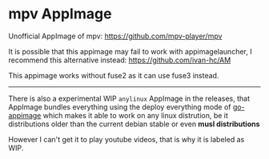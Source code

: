 # mpv AppImage

Unofficial AppImage of mpv: https://github.com/mpv-player/mpv

It is possible that this appimage may fail to work with appimagelauncher, I recommend this alternative instead: https://github.com/ivan-hc/AM

This appimage works without fuse2 as it can use fuse3 instead.

-------------------------------------------------------------

There is also a experimental WIP `anylinux` AppImage in the releases, that AppImage bundles everything using the deploy everything mode of [go-appimage](https://github.com/probonopd/go-appimage) which makes it able to work on any linux distrution, be it distributions older than the current debian stable or even **musl distributions**

However I can't get it to play youtube videos, that is why it is labeled as WIP.
